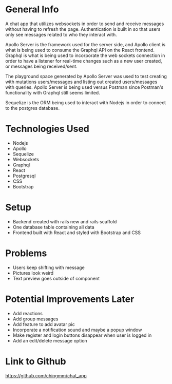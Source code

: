 # General Info
A chat app that utilizes websockets in order to send and receive messages without having to refresh the page. Authentication is built in so that users only see messages related to who they interact with.

Apollo Server is the framework used for the server side, and Apollo client is what is being used to consume the Graphql API on the React frontend. Graphql is what is being used to incorporate the web sockets connection in order to have a listener for real-time changes such as a new user created, or messages being received/sent.

The playground space generated by Apollo Server was used to test creating with mutations users/messages and listing out created users/messages with queries. Apollo Server is being used versus Postman since Postman's functionality with Graphql still seems limited.

Sequelize is the ORM being used to interact with Nodejs in order to connect to the postgres database.


# Technologies Used
- Nodejs
- Apollo
- Sequelize
- Websockets
- Graphql
- React
- Postgresql
- CSS
- Bootstrap


# Setup
- Backend created with rails new and rails scaffold
- One database table containing all data
- Frontend built with React and styled with Bootstrap and CSS

# Problems
- Users keep shifting with message
- Pictures look weird
- Text preview goes outside of component


# Potential Improvements Later
- Add reactions
- Add group messages
- Add feature to add avatar pic
- Incorporate a notification sound and maybe a popup window
- Make register and login buttons disappear when user is logged in
- Add an edit/delete message option

# Link to Github
https://github.com/chingmm/chat_app
